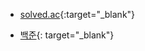 - [solved.ac](https://solved.ac/problems/level){:target="_blank"}
 
- [백준](https://www.acmicpc.net/){: target="_blank"}
